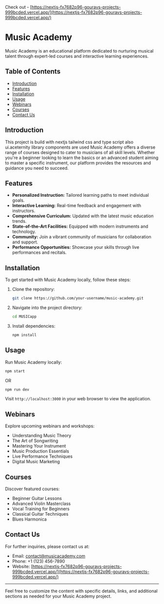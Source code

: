 Check out -  [https://nextjs-fx7682p96-gouravs-projects-999bcded.vercel.app/](https://nextjs-fx7682p96-gouravs-projects-999bcded.vercel.app/)


# Music Academy

Music Academy is an educational platform dedicated to nurturing musical talent through expert-led courses and interactive learning experiences.

## Table of Contents

- [Introduction](#introduction)
- [Features](#features)
- [Installation](#installation)
- [Usage](#usage)
- [Webinars](#webinars)
- [Courses](#courses)
- [Contact Us](#contact-us)

## Introduction
This project is build with nextjs tailwind css and type script also ui.aceternity library components are used
Music Academy offers a diverse range of courses designed to cater to musicians of all skill levels. Whether you're a beginner looking to learn the basics or an advanced student aiming to master a specific instrument, our platform provides the resources and guidance you need to succeed.

## Features

- **Personalized Instruction:** Tailored learning paths to meet individual goals.
- **Interactive Learning:** Real-time feedback and engagement with instructors.
- **Comprehensive Curriculum:** Updated with the latest music education trends.
- **State-of-the-Art Facilities:** Equipped with modern instruments and technology.
- **Community:** Join a vibrant community of musicians for collaboration and support.
- **Performance Opportunities:** Showcase your skills through live performances and recitals.

## Installation

To get started with Music Academy locally, follow these steps:

1. Clone the repository:
   ```bash
   git clone https://github.com/your-username/music-academy.git
   ```

2. Navigate into the project directory:

   ```bash
   cd MUSICapp
   ```

3. Install dependencies:

   ```bash
   npm install
   ```

## Usage

Run Music Academy locally:

```bash
npm start
```

OR 
```bash
npm run dev
```



Visit `http://localhost:3000` in your web browser to view the application.

## Webinars

Explore upcoming webinars and workshops:

- Understanding Music Theory
- The Art of Songwriting
- Mastering Your Instrument
- Music Production Essentials
- Live Performance Techniques
- Digital Music Marketing

## Courses

Discover featured courses:

- Beginner Guitar Lessons
- Advanced Violin Masterclass
- Vocal Training for Beginners
- Classical Guitar Techniques
- Blues Harmonica

## Contact Us

For further inquiries, please contact us at:

- Email: contact@musicacademy.com
- Phone: +1 (123) 456-7890
- Website:  [https://nextjs-fx7682p96-gouravs-projects-999bcded.vercel.app/](https://nextjs-fx7682p96-gouravs-projects-999bcded.vercel.app/)

---

Feel free to customize the content with specific details, links, and additional sections as needed for your Music Academy project.
